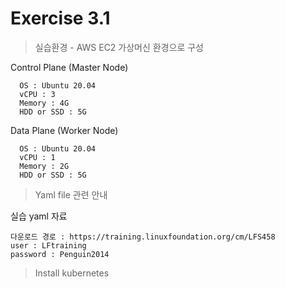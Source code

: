 # Exercise 3.1


> 실습환경 - AWS EC2 가상머신 환경으로 구성

Control Plane (Master Node)
```
  OS : Ubuntu 20.04
  vCPU : 3
  Memory : 4G
  HDD or SSD : 5G
```
Data Plane (Worker Node)
```
  OS : Ubuntu 20.04
  vCPU : 1
  Memory : 2G
  HDD or SSD : 5G
```

> Yaml file 관련 안내

실습 yaml 자료
```
다운로드 경로 : https://training.linuxfoundation.org/cm/LFS458
user : LFtraining
password : Penguin2014
```

> Install kubernetes
